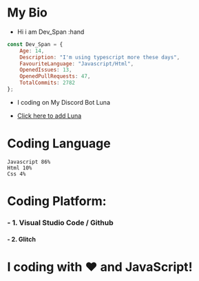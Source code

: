 # My Bio

- Hi i am Dev_Span :hand

```Javascript
const Dev_Span = {
    Age: 14,
    Description: "I'm using typescript more these days",
    FavouriteLanguage: "Javascript/Html",
    OpenedIssues: 13,
    OpenedPullRequests: 47,
    TotalCommits: 2782
};
```


- I coding on My Discord Bot Luna

- [Click here to add Luna](https://discord.com/oauth2/authorize?client_id=723927058870304869&permissions=8&scope=bot+&response_type=code&redirect_uri=https%3A%2F%2Fdiscord.com%2Finvite%2FexkAV5B9ez)

# Coding Language
```
Javascript 86%
Html 10%
Css 4%
```


# Coding Platform:
### - 1. Visual Studio Code / Github
#### -  2. Glitch

# I coding with ❤️ and JavaScript!
